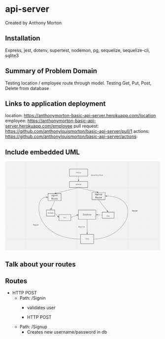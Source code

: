 # api-server

Created by Anthony Morton

## Installation
Express, jest, dotenv, supertest, nodemon, pg, sequelize, sequelize-cli, sqlite3

## Summary of Problem Domain
Testing location / employee route through model. Testing Get, Put, Post, Delete from database

## Links to application deployment
location: https://anthonymorton-basic-api-server.herokuapp.com/location
employee: https://anthonymorton-basic-api-server.herokuapp.com/employee
pull request: https://github.com/anthonylouismorton/basic-api-server/pull/1
actions: https://github.com/anthonylouismorton/basic-api-server/actions

## Include embedded UML
![uml](./lab6.png)

## Talk about your routes

## Routes

* HTTP POST
  * Path: /Signin
    * validates user

    * HTTP POST
  * Path: /Signup
    * Creates new username/password in db
